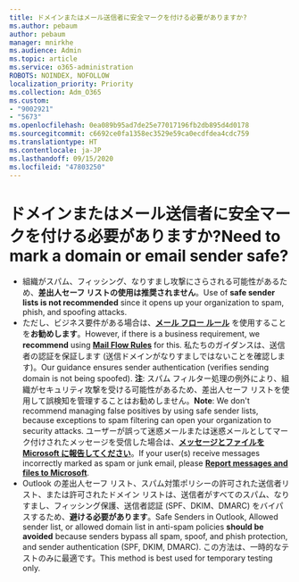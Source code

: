 ```yaml
---
title: ドメインまたはメール送信者に安全マークを付ける必要がありますか?
ms.author: pebaum
author: pebaum
manager: mnirkhe
ms.audience: Admin
ms.topic: article
ms.service: o365-administration
ROBOTS: NOINDEX, NOFOLLOW
localization_priority: Priority
ms.collection: Adm_O365
ms.custom:
- "9002921"
- "5673"
ms.openlocfilehash: 0ea089b95ad7de25e77017196fb2db895d4d0178
ms.sourcegitcommit: c6692ce0fa1358ec3529e59ca0ecdfdea4cdc759
ms.translationtype: HT
ms.contentlocale: ja-JP
ms.lasthandoff: 09/15/2020
ms.locfileid: "47803250"
---
```

# <a name="need-to-mark-a-domain-or-email-sender-safe"></a><span data-ttu-id="4fb1b-102">ドメインまたはメール送信者に安全マークを付ける必要がありますか?</span><span class="sxs-lookup"><span data-stu-id="4fb1b-102">Need to mark a domain or email sender safe?</span></span>

- <span data-ttu-id="4fb1b-103">組織がスパム、フィッシング、なりすまし攻撃にさらされる可能性があるため、**差出人セーフ リストの使用は推奨されません**。</span><span class="sxs-lookup"><span data-stu-id="4fb1b-103">Use of **safe sender lists is not recommended** since it opens up your organization to spam, phish, and spoofing attacks.</span></span>
- <span data-ttu-id="4fb1b-104">ただし、ビジネス要件がある場合は、**[メール フロー ルール](https://docs.microsoft.com/microsoft-365/security/office-365-security/create-safe-sender-lists-in-office-365?view=o365-worldwide#recommended-use-mail-flow-rules)** を使用することを**お勧めします**。</span><span class="sxs-lookup"><span data-stu-id="4fb1b-104">However, if there is a business requirement, we **recommend** using **[Mail Flow Rules](https://docs.microsoft.com/microsoft-365/security/office-365-security/create-safe-sender-lists-in-office-365?view=o365-worldwide#recommended-use-mail-flow-rules)** for this.</span></span> <span data-ttu-id="4fb1b-105">私たちのガイダンスは、送信者の認証を保証します (送信ドメインがなりすましではないことを確認します)。</span><span class="sxs-lookup"><span data-stu-id="4fb1b-105">Our guidance ensures sender authentication (verifies sending domain is not being spoofed).</span></span> <span data-ttu-id="4fb1b-106">**注**: スパム フィルター処理の例外により、組織がセキュリティ攻撃を受ける可能性があるため、差出人セーフ リストを使用して誤検知を管理することはお勧めしません。</span><span class="sxs-lookup"><span data-stu-id="4fb1b-106">**Note**: We don't recommend managing false positives by using safe sender lists, because exceptions to spam filtering can open your organization to security attacks.</span></span> <span data-ttu-id="4fb1b-107">ユーザーが誤って迷惑メールまたは迷惑メールとしてマーク付けされたメッセージを受信した場合は、**[メッセージとファイルを Microsoft に報告してください](https://protection.office.com/reportsubmission)**。</span><span class="sxs-lookup"><span data-stu-id="4fb1b-107">If your user(s) receive messages incorrectly marked as spam or junk email, please **[Report messages and files to Microsoft](https://protection.office.com/reportsubmission)**.</span></span>
- <span data-ttu-id="4fb1b-108">Outlook の差出人セーフ リスト、スパム対策ポリシーの許可された送信者リスト、または許可されたドメイン リストは、送信者がすべてのスパム、なりすまし、フィッシング保護、送信者認証 (SPF、DKIM、DMARC) をバイパスするため、**避ける必要があります**。</span><span class="sxs-lookup"><span data-stu-id="4fb1b-108">Safe Senders in Outlook, Allowed sender list, or allowed domain list in anti-spam policies **should be avoided** because senders bypass all spam, spoof, and phish protection, and sender authentication (SPF, DKIM, DMARC).</span></span> <span data-ttu-id="4fb1b-109">この方法は、一時的なテストのみに最適です。</span><span class="sxs-lookup"><span data-stu-id="4fb1b-109">This method is best used for temporary testing only.</span></span>
